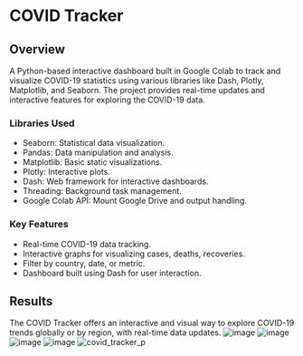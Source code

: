 #  COVID Tracker
## Overview
A Python-based interactive dashboard built in Google Colab to track and visualize COVID-19 statistics using various libraries like Dash, Plotly, Matplotlib, and Seaborn. The project provides real-time updates and interactive features for exploring the COVID-19 data.

### Libraries Used
- Seaborn: Statistical data visualization.
- Pandas: Data manipulation and analysis.
- Matplotlib: Basic static visualizations.
- Plotly: Interactive plots.
- Dash: Web framework for interactive dashboards.
- Threading: Background task management.
- Google Colab API: Mount Google Drive and output handling.

### Key Features
- Real-time COVID-19 data tracking.
- Interactive graphs for visualizing cases, deaths, recoveries.
- Filter by country, date, or metric.
- Dashboard built using Dash for user interaction.

## Results
The COVID Tracker offers an interactive and visual way to explore COVID-19 trends globally or by region, with real-time data updates.
![image](https://github.com/user-attachments/assets/3b76a17e-eddb-4bee-bbf1-33c342dbe97d)
![image](https://github.com/user-attachments/assets/f498974a-8474-4855-a61c-1ef59d6c5bca)
![image](https://github.com/user-attachments/assets/933a7ef0-4ee1-46c3-9c82-24d998740990)
![image](https://github.com/user-attachments/assets/37759ab1-ba06-48f6-917c-d065455ad31d)
![covid_tracker_p](https://github.com/user-attachments/assets/23f7d0c2-8489-4f58-8c9d-1de4be8ade8d)

